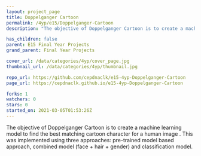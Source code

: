 ```yaml
---
layout: project_page
title: Doppelganger Cartoon
permalink: /4yp/e15/Doppelganger-Cartoon
description: "The objective of Doppelganger Cartoon is to create a machine learning model to find the best matching cartoon character for a  human image . This was implemented using three approaches: pre-trained model based approach, combined model (face + hair + gender) and classification model. "

has_children: false
parent: E15 Final Year Projects
grand_parent: Final Year Projects

cover_url: /data/categories/4yp/cover_page.jpg
thumbnail_url: /data/categories/4yp/thumbnail.jpg

repo_url: https://github.com/cepdnaclk/e15-4yp-Doppelganger-Cartoon
page_url: https://cepdnaclk.github.io/e15-4yp-Doppelganger-Cartoon

forks: 1
watchers: 0
stars: 0
started_on: 2021-03-05T01:53:26Z
---
```

The objective of Doppelganger Cartoon is to create a machine learning model to find the best matching cartoon character for a  human image . This was implemented using three approaches: pre-trained model based approach, combined model (face + hair + gender) and classification model. 

